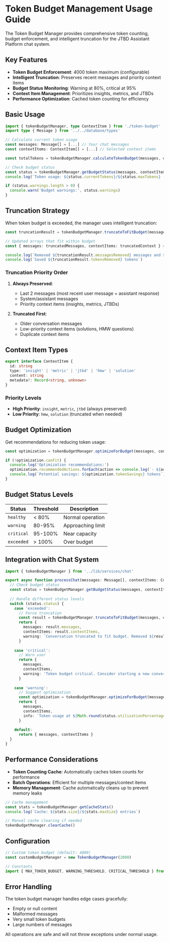 # Token Budget Management Usage Guide

The Token Budget Manager provides comprehensive token counting, budget enforcement, and intelligent truncation for the JTBD Assistant Platform chat system.

## Key Features

- **Token Budget Enforcement**: 4000 token maximum (configurable)
- **Intelligent Truncation**: Preserves recent messages and priority context items
- **Budget Status Monitoring**: Warning at 80%, critical at 95%
- **Context Item Management**: Prioritizes insights, metrics, and JTBDs
- **Performance Optimization**: Cached token counting for efficiency

## Basic Usage

```typescript
import { tokenBudgetManager, type ContextItem } from './token-budget'
import type { Message } from '../../database/types'

// Calculate current token usage
const messages: Message[] = [...] // Your chat messages
const contextItems: ContextItem[] = [...] // Selected context items

const totalTokens = tokenBudgetManager.calculateTokenBudget(messages, contextItems)

// Check budget status
const status = tokenBudgetManager.getBudgetStatus(messages, contextItems)
console.log(`Token usage: ${status.currentTokens}/${status.maxTokens} (${Math.round(status.utilizationPercentage * 100)}%)`)

if (status.warnings.length > 0) {
  console.warn('Budget warnings:', status.warnings)
}
```

## Truncation Strategy

When token budget is exceeded, the manager uses intelligent truncation:

```typescript
const truncationResult = tokenBudgetManager.truncateToFitBudget(messages, contextItems)

// Updated arrays that fit within budget
const { messages: truncatedMessages, contextItems: truncatedContext } = truncationResult

console.log(`Removed ${truncationResult.messagesRemoved} messages and ${truncationResult.contextItemsRemoved} context items`)
console.log(`Saved ${truncationResult.tokensRemoved} tokens`)
```

### Truncation Priority Order

1. **Always Preserved**:
   - Last 2 messages (most recent user message + assistant response)
   - System/assistant messages
   - Priority context items (insights, metrics, JTBDs)

2. **Truncated First**:
   - Older conversation messages
   - Low-priority context items (solutions, HMW questions)
   - Duplicate context items

## Context Item Types

```typescript
export interface ContextItem {
  id: string
  type: 'insight' | 'metric' | 'jtbd' | 'hmw' | 'solution'
  content: string
  metadata?: Record<string, unknown>
}
```

### Priority Levels
- **High Priority**: `insight`, `metric`, `jtbd` (always preserved)
- **Low Priority**: `hmw`, `solution` (truncated when needed)

## Budget Optimization

Get recommendations for reducing token usage:

```typescript
const optimization = tokenBudgetManager.optimizeForBudget(messages, contextItems, 3000)

if (!optimization.canFit) {
  console.log('Optimization recommendations:')
  optimization.recommendedActions.forEach(action => console.log(`- ${action}`))
  console.log(`Potential savings: ${optimization.tokenSavings} tokens`)
}
```

## Budget Status Levels

| Status | Threshold | Description |
|--------|-----------|-------------|
| `healthy` | < 80% | Normal operation |
| `warning` | 80-95% | Approaching limit |
| `critical` | 95-100% | Near capacity |
| `exceeded` | > 100% | Over budget |

## Integration with Chat System

```typescript
import { tokenBudgetManager } from '../lib/services/chat'

export async function processChat(messages: Message[], contextItems: ContextItem[]) {
  // Check budget status
  const status = tokenBudgetManager.getBudgetStatus(messages, contextItems)
  
  // Handle different status levels
  switch (status.status) {
    case 'exceeded':
      // Force truncation
      const result = tokenBudgetManager.truncateToFitBudget(messages, contextItems)
      return {
        messages: result.messages,
        contextItems: result.contextItems,
        warning: `Conversation truncated to fit budget. Removed ${result.messagesRemoved} messages.`
      }
      
    case 'critical':
      // Warn user
      return {
        messages,
        contextItems,
        warning: 'Token budget critical. Consider starting a new conversation.'
      }
      
    case 'warning':
      // Suggest optimization
      const optimization = tokenBudgetManager.optimizeForBudget(messages, contextItems)
      return {
        messages,
        contextItems,
        info: `Token usage at ${Math.round(status.utilizationPercentage * 100)}%. ${optimization.recommendedActions[0]}`
      }
      
    default:
      return { messages, contextItems }
  }
}
```

## Performance Considerations

- **Token Counting Cache**: Automatically caches token counts for performance
- **Batch Operations**: Efficient for multiple messages/context items
- **Memory Management**: Cache automatically cleans up to prevent memory leaks

```typescript
// Cache management
const stats = tokenBudgetManager.getCacheStats()
console.log(`Cache: ${stats.size}/${stats.maxSize} entries`)

// Manual cache clearing if needed
tokenBudgetManager.clearCache()
```

## Configuration

```typescript
// Custom token budget (default: 4000)
const customBudgetManager = new TokenBudgetManager(2000)

// Constants
import { MAX_TOKEN_BUDGET, WARNING_THRESHOLD, CRITICAL_THRESHOLD } from './token-budget'
```

## Error Handling

The token budget manager handles edge cases gracefully:

- Empty or null content
- Malformed messages
- Very small token budgets
- Large numbers of messages

All operations are safe and will not throw exceptions under normal usage.